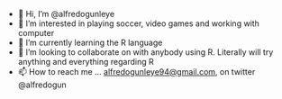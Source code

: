 - 👋 Hi, I’m @alfredogunleye
- 👀 I’m interested in playing soccer, video games and working with computer
- 🌱 I’m currently learning the R language
- 💞️ I’m looking to collaborate on with anybody using R. Literally will try anything and everything regarding R
- 📫 How to reach me ... alfredogunleye94@gmail.com, on twitter @alfredogun

<!---
alfredogunleye/alfredogunleye is a ✨ special ✨ repository because its `README.md` (this file) appears on your GitHub profile.
You can click the Preview link to take a look at your changes.
--->
